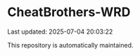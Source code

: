 # CheatBrothers-WRD

Last updated: 2025-07-04 20:03:22

This repository is automatically maintained.
